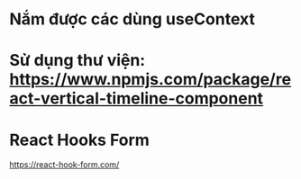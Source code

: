 # Nắm được các dùng useContext

# Sử dụng thư viện: https://www.npmjs.com/package/react-vertical-timeline-component

# React Hooks Form

https://react-hook-form.com/
